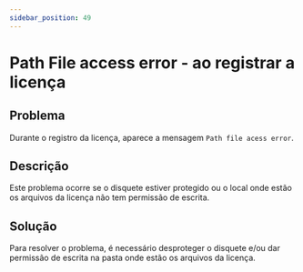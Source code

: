 ```yaml
---
sidebar_position: 49
---
```


# Path File access error - ao registrar a licença

## Problema

Durante o registro da licença, aparece a mensagem `Path file acess
error`.

## Descrição

Este problema ocorre se o disquete estiver protegido ou o local onde
estão os arquivos da licença não tem permissão de escrita.

## Solução

Para resolver o problema, é necessário desproteger o disquete e/ou
dar permissão de escrita na pasta onde estão os arquivos da licença.
